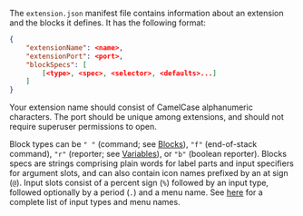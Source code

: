 The `extension.json` manifest file contains information about an extension and the blocks it defines. It has the following format:

```json
{
    "extensionName": <name>,
    "extensionPort": <port>,
    "blockSpecs": [
        [<type>, <spec>, <selector>, <defaults>...]
    ]
}
```

Your extension name should consist of CamelCase alphanumeric characters. The port should be unique among extensions, and should not require superuser permissions to open.

Block types can be `" "` (command; see [Blocks](Blocks)), `"f"` (end-of-stack command), `"r"` (reporter; see [Variables](Variables)), or `"b"` (boolean reporter). Blocks specs are strings comprising plain words for label parts and input specifiers for argument slots, and can also contain icon names prefixed by an at sign (`@`). Input slots consist of a percent sign (`%`) followed by an input type, followed optionally by a period (`.`) and a menu name. See [here](https://docs.google.com/spreadsheet/ccc?key=0Ai13BQTlMxCzdG5lelZDczFnc241S2FmWVNhcEkwMEE#gid=0) for a complete list of input types and menu names.